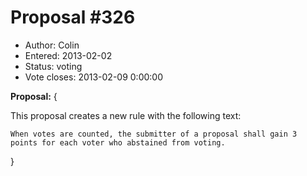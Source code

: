 Proposal #326
============= 
* Author: Colin
* Entered: 2013-02-02 
* Status: voting
* Vote closes: 2013-02-09 0:00:00

__Proposal:__
{

This proposal creates a new rule with the following text:

    When votes are counted, the submitter of a proposal shall gain 3 
    points for each voter who abstained from voting.

}